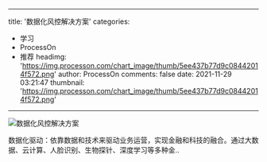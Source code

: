 
---
title: '数据化风控解决方案'
categories: 
 - 学习
 - ProcessOn
 - 推荐
headimg: 'https://img.processon.com/chart_image/thumb/5ee437b77d9c08442014f572.png'
author: ProcessOn
comments: false
date: 2021-11-29 03:21:47
thumbnail: 'https://img.processon.com/chart_image/thumb/5ee437b77d9c08442014f572.png'
---

<div>   
<img class="thumb" alt="数据化风控解决方案" src="https://img.processon.com/chart_image/thumb/5ee437b77d9c08442014f572.png" referrerpolicy="no-referrer">
<p>数据化驱动：依靠数据和技术来驱动业务运营，实现金融和科技的融合。通过大数据、云计算、人脸识别、生物探针、深度学习等多种金..</p>  
</div>
            